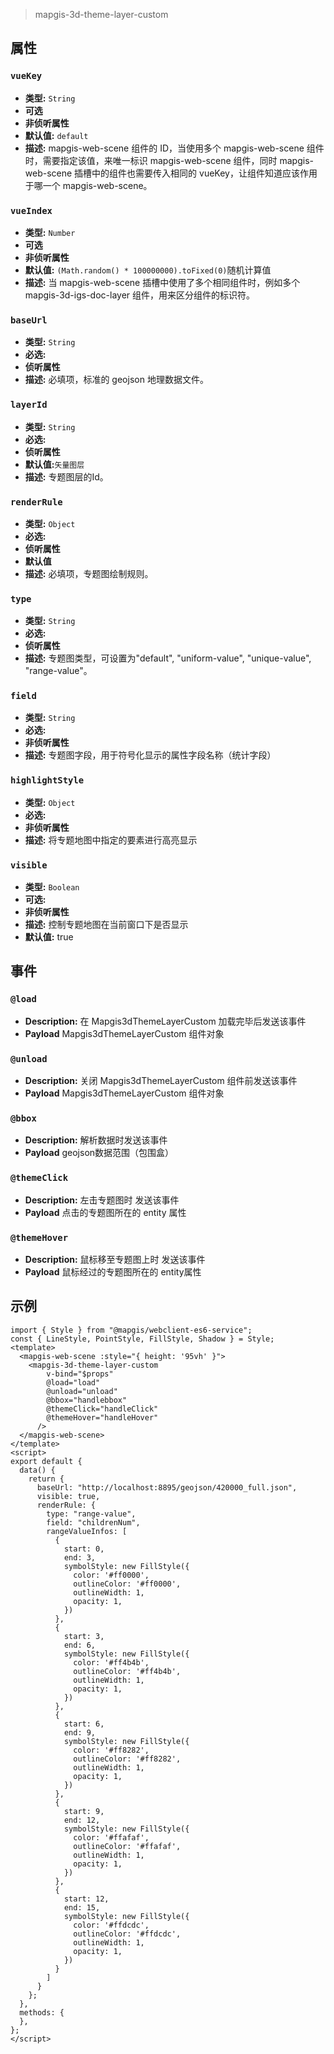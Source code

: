 > mapgis-3d-theme-layer-custom

## 属性

### `vueKey`

- **类型:** `String`
- **可选**
- **非侦听属性**
- **默认值:** `default`
- **描述:** mapgis-web-scene 组件的 ID，当使用多个 mapgis-web-scene 组件时，需要指定该值，来唯一标识 mapgis-web-scene 组件，同时 mapgis-web-scene 插槽中的组件也需要传入相同的 vueKey，让组件知道应该作用于哪一个 mapgis-web-scene。

### `vueIndex`

- **类型:** `Number`
- **可选**
- **非侦听属性**
- **默认值:** `(Math.random() * 100000000).toFixed(0)`随机计算值
- **描述:** 当 mapgis-web-scene 插槽中使用了多个相同组件时，例如多个 mapgis-3d-igs-doc-layer 组件，用来区分组件的标识符。

### `baseUrl`

- **类型:** `String`
- **必选:**
- **侦听属性**
- **描述:** 必填项，标准的 geojson 地理数据文件。

### `layerId`

- **类型:** `String`
- **必选:**
- **侦听属性**
- **默认值:**`矢量图层`
- **描述:** 专题图层的Id。

### `renderRule`

- **类型:** `Object`
- **必选:**
- **侦听属性**
- **默认值**
- **描述:** 必填项，专题图绘制规则。

### `type`

- **类型:** `String`
- **必选:**
- **侦听属性**
- **描述:** 专题图类型，可设置为"default", "uniform-value", "unique-value", "range-value"。

### `field`

- **类型:** `String`
- **必选:**
- **非侦听属性**
- **描述:** 专题图字段，用于符号化显示的属性字段名称（统计字段）

### `highlightStyle`

- **类型:** `Object`
- **必选:**
- **非侦听属性**
- **描述:** 将专题地图中指定的要素进行高亮显示

### `visible`

- **类型:** `Boolean`
- **可选:**
- **非侦听属性**
- **描述:** 控制专题地图在当前窗口下是否显示
- **默认值:** true

## 事件

### `@load`

- **Description:** 在 Mapgis3dThemeLayerCustom 加载完毕后发送该事件
- **Payload** Mapgis3dThemeLayerCustom 组件对象

### `@unload`

- **Description:** 关闭 Mapgis3dThemeLayerCustom 组件前发送该事件
- **Payload** Mapgis3dThemeLayerCustom 组件对象

### `@bbox`

- **Description:** 解析数据时发送该事件
- **Payload** geojson数据范围（包围盒）

### `@themeClick`

- **Description:** 左击专题图时 发送该事件
- **Payload** 点击的专题图所在的 entity 属性

### `@themeHover`

- **Description:** 鼠标移至专题图上时 发送该事件
- **Payload** 鼠标经过的专题图所在的 entity属性

## 示例

```vue
import { Style } from "@mapgis/webclient-es6-service";
const { LineStyle, PointStyle, FillStyle, Shadow } = Style;
<template>
  <mapgis-web-scene :style="{ height: '95vh' }">
    <mapgis-3d-theme-layer-custom 
        v-bind="$props"
        @load="load"
        @unload="unload"
        @bbox="handlebbox"
        @themeClick="handleClick" 
        @themeHover="handleHover"
      />
  </mapgis-web-scene>
</template>
<script>
export default {
  data() {
    return {
      baseUrl: "http://localhost:8895/geojson/420000_full.json",
      visible: true,
      renderRule: {
        type: "range-value",
        field: "childrenNum",
        rangeValueInfos: [
          {
            start: 0,
            end: 3,
            symbolStyle: new FillStyle({
              color: '#ff0000',
              outlineColor: '#ff0000',
              outlineWidth: 1,
              opacity: 1,
            })
          },
          {
            start: 3,
            end: 6,
            symbolStyle: new FillStyle({
              color: '#ff4b4b',
              outlineColor: '#ff4b4b',
              outlineWidth: 1,
              opacity: 1,
            })
          },
          {
            start: 6,
            end: 9,
            symbolStyle: new FillStyle({
              color: '#ff8282',
              outlineColor: '#ff8282',
              outlineWidth: 1,
              opacity: 1,
            })
          },
          {
            start: 9,
            end: 12,
            symbolStyle: new FillStyle({
              color: '#ffafaf',
              outlineColor: '#ffafaf',
              outlineWidth: 1,
              opacity: 1,
            })
          },
          {
            start: 12,
            end: 15,
            symbolStyle: new FillStyle({
              color: '#ffdcdc',
              outlineColor: '#ffdcdc',
              outlineWidth: 1,
              opacity: 1,
            })
          }
        ]
      }
    };
  },
  methods: {
  },
};
</script>
```
